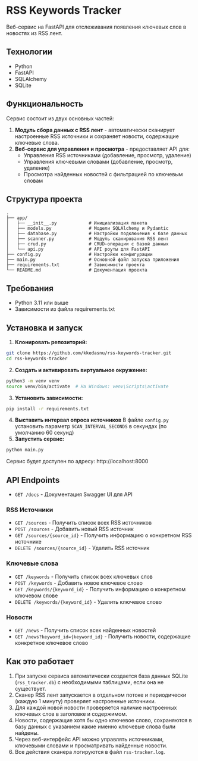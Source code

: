 # RSS Keywords Tracker

Веб-сервис на FastAPI для отслеживания появления ключевых слов в новостях 
из RSS лент.
## Технологии
- Python
- FastAPI
- SQLAlchemy
- SQLite
## Функциональность

Сервис состоит из двух основных частей:
1. **Модуль сбора данных с RSS лент** - автоматически сканирует настроенные RSS источники и сохраняет новости, содержащие ключевые слова.
2. **Веб-сервис для управления и просмотра** - предоставляет API для:
   - Управления RSS источниками (добавление, просмотр, удаление)
   - Управления ключевыми словами (добавление, просмотр, удаление)
   - Просмотра найденных новостей с фильтрацией по ключевым словам

## Структура проекта

```
.
├── app/
│   ├── __init__.py            # Инициализация пакета
│   ├── models.py              # Модели SQLAlchemy и Pydantic
│   ├── database.py            # Настройки подключения к базе данных
│   ├── scanner.py             # Модуль сканирования RSS лент
│   ├── crud.py                # CRUD-операции с базой данных
│   └── api.py                 # API роуты для FastAPI
├── config.py                  # Настройки конфигурации
├── main.py                    # Основной файл запуска приложения
├── requirements.txt           # Зависимости проекта
└── README.md                  # Документация проекта

```

## Требования

- Python 3.11 или выше
- Зависимости из файла requirements.txt

## Установка и запуск

1. **Клонировать репозиторий:**
```bash
git clone https://github.com/kkedasnu/rss-keywords-tracker.git
cd rss-keywords-tracker
```

2. **Создать и активировать виртуальное окружение:**
```bash
python3 -m venv venv
source venv/bin/activate  # На Windows: venv\Scripts\activate
```

3. **Установить зависимости:**
```bash
pip install -r requirements.txt
```
4. **Выставить интервал опроса источников**
В файле `config.py` установить параметр `SCAN_INTERVAL_SECONDS` в секундах 
   (по умолчанию 60 секунд)
4. **Запустить сервис:**
```bash
python main.py
```

Сервис будет доступен по адресу: http://localhost:8000

## API Endpoints

- `GET /docs` - Документация Swagger UI для API

### RSS Источники
- `GET /sources` - Получить список всех RSS источников
- `POST /sources` - Добавить новый RSS источник
- `GET /sources/{source_id}` - Получить информацию о конкретном RSS источнике
- `DELETE /sources/{source_id}` - Удалить RSS источник

### Ключевые слова
- `GET /keywords` - Получить список всех ключевых слов
- `POST /keywords` - Добавить новое ключевое слово
- `GET /keywords/{keyword_id}` - Получить информацию о конкретном ключевом слове
- `DELETE /keywords/{keyword_id}` - Удалить ключевое слово

### Новости
- `GET /news` - Получить список всех найденных новостей
- `GET /news?keyword_id={keyword_id}` - Получить новости, содержащие конкретное ключевое слово

## Как это работает

1. При запуске сервиса автоматически создается база данных SQLite (`rss_tracker.db`) с необходимыми таблицами, если она не существует.
2. Сканер RSS лент запускается в отдельном потоке и периодически (каждую 1 минуту) проверяет настроенные источники.
3. Для каждой новой новости проверяется наличие настроенных ключевых слов в заголовке и содержимом.
4. Новости, содержащие хотя бы одно ключевое слово, сохраняются в базу данных с указанием какие именно ключевые слова были найдены.
5. Через веб-интерфейс API можно управлять источниками, ключевыми словами и просматривать найденные новости.
6. Все действия сканера логируются в файл `rss-tracker.log`.

